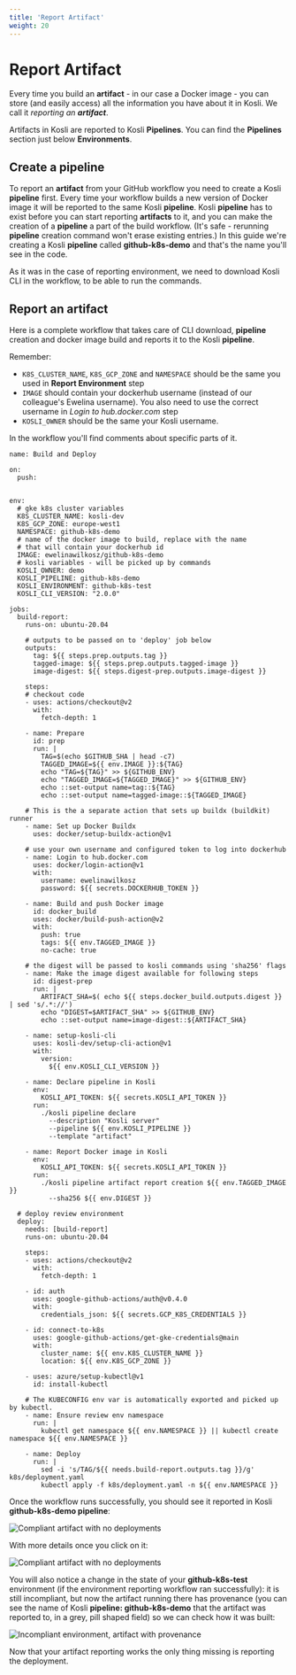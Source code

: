 ```yaml
---
title: 'Report Artifact'
weight: 20
---
```


# Report Artifact

Every time you build an **artifact** - in our case a Docker image - you can store (and easily access) all the information you have about it in Kosli. We call it *reporting an **artifact***.

Artifacts in Kosli are reported to Kosli **Pipelines**. You can find the **Pipelines** section just below **Environments**.

## Create a pipeline

To report an **artifact** from your GitHub workflow you need to create a Kosli **pipeline** first. Every time your workflow builds a new version of Docker image it will be reported to the same Kosli **pipeline**.
Kosli **pipeline** has to exist before you can start reporting **artifacts** to it, and you can make the creation of a **pipeline** a part of the build workflow. (It's safe - rerunning **pipeline** creation command won't erase existing entries.)
In this guide we're creating a Kosli **pipeline** called **github-k8s-demo** and that's the name you'll see in the code.

As it was in the case of reporting environment, we need to download Kosli CLI in the workflow, to be able to run the commands.

## Report an artifact

Here is a complete workflow that takes care of CLI download, **pipeline** creation and docker image build and reports it to the Kosli **pipeline**.

Remember:
* `K8S_CLUSTER_NAME`, `K8S_GCP_ZONE` and `NAMESPACE` should be the same you used in **Report Environment** step
* `IMAGE` should contain your dockerhub username (instead of our colleague's Ewelina username). You also need to use the correct username in *Login to hub.docker.com* step
* `KOSLI_OWNER` should be the same your Kosli username.


In the workflow you'll find comments about specific parts of it.

```
name: Build and Deploy

on:
  push:


env:
  # gke k8s cluster variables
  K8S_CLUSTER_NAME: kosli-dev
  K8S_GCP_ZONE: europe-west1
  NAMESPACE: github-k8s-demo
  # name of the docker image to build, replace with the name
  # that will contain your dockerhub id
  IMAGE: ewelinawilkosz/github-k8s-demo
  # kosli variables - will be picked up by commands
  KOSLI_OWNER: demo
  KOSLI_PIPELINE: github-k8s-demo
  KOSLI_ENVIRONMENT: github-k8s-test
  KOSLI_CLI_VERSION: "2.0.0"

jobs:
  build-report:
    runs-on: ubuntu-20.04

    # outputs to be passed on to 'deploy' job below
    outputs:
      tag: ${{ steps.prep.outputs.tag }}
      tagged-image: ${{ steps.prep.outputs.tagged-image }}
      image-digest: ${{ steps.digest-prep.outputs.image-digest }}

    steps:
    # checkout code
    - uses: actions/checkout@v2
      with:
        fetch-depth: 1

    - name: Prepare
      id: prep
      run: |
        TAG=$(echo $GITHUB_SHA | head -c7)
        TAGGED_IMAGE=${{ env.IMAGE }}:${TAG}
        echo "TAG=${TAG}" >> ${GITHUB_ENV}
        echo "TAGGED_IMAGE=${TAGGED_IMAGE}" >> ${GITHUB_ENV}
        echo ::set-output name=tag::${TAG}
        echo ::set-output name=tagged-image::${TAGGED_IMAGE}

    # This is the a separate action that sets up buildx (buildkit) runner
    - name: Set up Docker Buildx
      uses: docker/setup-buildx-action@v1

    # use your own username and configured token to log into dockerhub
    - name: Login to hub.docker.com
      uses: docker/login-action@v1
      with:
        username: ewelinawilkosz
        password: ${{ secrets.DOCKERHUB_TOKEN }}

    - name: Build and push Docker image
      id: docker_build
      uses: docker/build-push-action@v2
      with:
        push: true
        tags: ${{ env.TAGGED_IMAGE }}
        no-cache: true

    # the digest will be passed to kosli commands using 'sha256' flags
    - name: Make the image digest available for following steps
      id: digest-prep
      run: |
        ARTIFACT_SHA=$( echo ${{ steps.docker_build.outputs.digest }} | sed 's/.*://')
        echo "DIGEST=$ARTIFACT_SHA" >> ${GITHUB_ENV}
        echo ::set-output name=image-digest::${ARTIFACT_SHA}

    - name: setup-kosli-cli
      uses: kosli-dev/setup-cli-action@v1
      with:
        version:
          ${{ env.KOSLI_CLI_VERSION }}

    - name: Declare pipeline in Kosli
      env:
        KOSLI_API_TOKEN: ${{ secrets.KOSLI_API_TOKEN }}
      run:
        ./kosli pipeline declare
          --description "Kosli server"
          --pipeline ${{ env.KOSLI_PIPELINE }}
          --template "artifact"

    - name: Report Docker image in Kosli
      env:
        KOSLI_API_TOKEN: ${{ secrets.KOSLI_API_TOKEN }}
      run:
        ./kosli pipeline artifact report creation ${{ env.TAGGED_IMAGE }}
          --sha256 ${{ env.DIGEST }}

  # deploy review environment
  deploy:
    needs: [build-report]
    runs-on: ubuntu-20.04

    steps:
    - uses: actions/checkout@v2
      with:
        fetch-depth: 1

    - id: auth
      uses: google-github-actions/auth@v0.4.0
      with:
        credentials_json: ${{ secrets.GCP_K8S_CREDENTIALS }}

    - id: connect-to-k8s
      uses: google-github-actions/get-gke-credentials@main
      with:
        cluster_name: ${{ env.K8S_CLUSTER_NAME }}
        location: ${{ env.K8S_GCP_ZONE }}

    - uses: azure/setup-kubectl@v1
      id: install-kubectl

    # The KUBECONFIG env var is automatically exported and picked up by kubectl.
    - name: Ensure review env namespace
      run: |
        kubectl get namespace ${{ env.NAMESPACE }} || kubectl create namespace ${{ env.NAMESPACE }}

    - name: Deploy
      run: |
        sed -i 's/TAG/${{ needs.build-report.outputs.tag }}/g' k8s/deployment.yaml
        kubectl apply -f k8s/deployment.yaml -n ${{ env.NAMESPACE }}
```

Once the workflow runs successfully, you should see it reported in Kosli **github-k8s-demo pipeline**:

![Compliant artifact with no deployments](/images/artifact-list.png)

With more details once you click on it:

![Compliant artifact with no deployments](/images/artifact-no-deployment.png)

You will also notice a change in the state of your **github-k8s-test** environment (if the environment reporting workflow ran successfully): it is still incompliant, but now the artifact running there has provenance (you can see the name of Kosli **pipeline: github-k8s-demo** that the artifact was reported to, in a grey, pill shaped field) so we can check how it was built:

![Incompliant environment, artifact with provenance](/images/env-provenance.png)


Now that your artifact reporting works the only thing missing is reporting the deployment.
